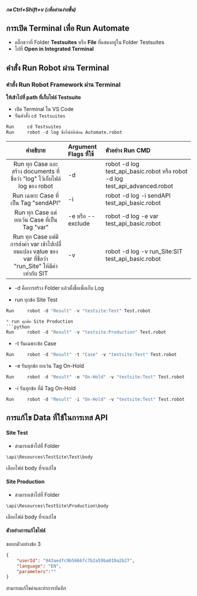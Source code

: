 ##### กด Ctrl+Shift+v (เพื่ออ่านง่ายขึ้น)

## การเปิด Terminal เพื่อ Run Automate
* คลิ๊กขวาที่ Folder **Testsuites** หรือ **File** ที่แสดงอยู่ใน Folder Testsuites
* ไปที่ **Open in Integrated Terminal**
## คำสั่ง Run Robot ผ่าน Terminal

###  **คำสั่ง Run Robot Framework ผ่าน Terminal**
__ให้เข้าไปที่ path ที่เก็บไฟล์ Testsuite__
* เปิด Terminal ใน VS Code
* รันคำสั่ง `cd Testsuites` 

```python
Run     cd Testsuites
Run     robot -d log ชื่อไฟล์ที่เขียน Automate.robot
```

|คำอธิบาย|Argument Flags ที่ใช้|ตัวอย่าง Run CMD|
| :----: | :---- | :---- |
|Run ทุก Case และสร้าง documents ที่ชื่อว่า "log" ไว้เก็บไฟล์ log ของ robot|-d|robot -d log test_api_basic.robot หรือ robot -d log test_api_advanced.robot|
|Run เฉพาะ Case ที่เป็น Tag "sendAPI"|-i|robot -d log -i sendAPI test_api_basic.robot|
|Run ทุก Case แต่ยกเว้น Case ที่เป็น Tag "var"|-e หรือ --exclude|robot -d log -e var test_api_basic.robot|
|Run ทุก Case แต่มีการส่งค่า var เข้าไปเปลื่ยนแปลง value ของ var ที่ชื่อว่า "run_Site" ให้มีค่าเท่ากับ SIT |-v|robot -d log -v run_Site:SIT test_api_basic.robot|

* -d    คือการสร้าง Folder แล้วตั้งชื่อเพื่อเก็บ Log

* run ทุกข้อ Site Test
```python
Run     robot -d "Result" -v "testsite:Test" Test.robot

* run ทุกข้อ Site Production
```python
Run     robot -d "Result" -v "testsite:Production" Test.robot
```

* -t    รันเฉพาะข้อ Case
```python
Run     robot -d "Result" -t "Case" -v "testsite:Test" Test.robot
```

* -e    รันทุกข้อ ยกเว้น Tag On-Hold

```python
Run     robot -d "Result" -e "On-Hold" -v "testsite:Test" Test.robot
```
* -i    รันทุกข้อ ที่มี Tag On-Hold
```python
Run     robot -d "Result" -i "On-Hold" -v "testsite:Test" Test.robot
```

## การแก้ไข Data ที่ใช้ในการเทส API

#### Site Test 
* สามารถเข้าไปที่ Folder 
```command
\api\Resources\TestSite\Test\body
```
เลือกไฟล์ body ที่จะแก้ไข


#### Site Production 
* สามารถเข้าไปที่ Folder 
```command
\api\Resources\TestSite\Production\body
```
เลือกไฟล์ body ที่จะแก้ไข

#### ตัวอย่างการแก้ไขไฟล์

ขอยกตัวอย่างข้อ 3 

```json
{
    "userId": "943aedfc9b5666fc7b2a59ba019a2b27",
    "language": "EN",
    "parameters":""
}
```
สามารถแก้ไขค่าและทำการบันทึก
